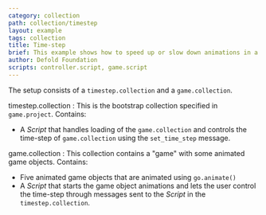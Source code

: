 ```yaml
---
category: collection
path: collection/timestep
layout: example
tags: collection
title: Time-step
brief: This example shows how to speed up or slow down animations in a collection proxy by changing the time step of the collection proxy.
author: Defold Foundation
scripts: controller.script, game.script
---
```


The setup consists of a `timestep.collection` and a `game.collection`.

timestep.collection
: This is the bootstrap collection specified in `game.project`. Contains:
  - A *Script* that handles loading of the `game.collection` and controls the time-step of `game.collection` using the `set_time_step` message.

game.collection
: This collection contains a "game" with some animated game objects. Contains:
  - Five animated game objects that are animated using `go.animate()`
  - A *Script* that starts the game object animations and lets the user control the time-step through messages sent to the *Script* in the `timestep.collection`.
